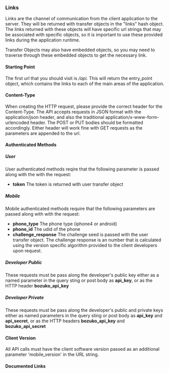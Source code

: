 ### Links

Links are the channel of communication from the client application to the server. They will
be returned with transfer objects in the "links" hash object. The links returned with these
objects will have specific url strings that may be associated with specific objects, so it is
important to use these provided links during the application runtime.

Transfer Objects may also have embedded objects, so you may need to traverse through these
embedded objects to get the necessary link.

#### Starting Point

The first url that you should visit is */api*. This will return the entry_point object, which
contains the links to each of the main areas of the application.

#### Content-Type

When creating the HTTP request, please provide the correct header for the Content-Type. The
API accepts requests in JSON format with the application/json header, and also the traditional
application/x-www-form-urlencoded header. The POST or PUT bodies should be formatted accordingly.
Either header will work fine with GET requests as the parameters are appended to the url.

#### Authenticated Methods

##### User 

User authenticated methods reqire that the following parameter is passed along with
the with the request:

 + **token** The token is returned with user transfer object

##### Mobile

Mobile authenticated methods require that the following parameters are passed along with
with the request:

 + **phone_type**  The phone type (iphone4 or android)
 + **phone_id**  The udid of the phone
 + **challenge_response**  The challenge seed is passed with the user transfer object.
   The challenge response is an number that is calculated using the version specific algorithm
   provided to the client developers upon request.

##### Developer Public

These requests must be pass along the developer's public key either as a named parameter
in the query sting or post body as **api\_key**, or as the HTTP header **bozuko\_api\_key**

##### Developer Private

These requests must be pass along the developer's public and private keys either as named parameters
in the query sting or post body as **api\_key** and **api\_secret**, or as the HTTP headers **bozuko\_api\_key**
and **bozuko\_api\_secret**

#### Client Version

All API calls must have the client software version passed as an additional parameter 'mobile\_version'
in the URL string. 

#### Documented Links